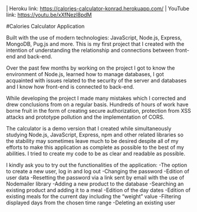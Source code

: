 | Heroku link: https://calories-calculator-konrad.herokuapp.com/
| YouTube link: https://youtu.be/xXfNezI8pdM

#Calories Calculator Application

Built with the use of modern technologies: JavaScript, Node.js, Express, MongoDB, Pug.js and more.
This is my first project that I created with the intention of understanding the relationship and connections between front-end and back-end.

Over the past few months by working on the project I got to know the environment of Node.js, learned how to manage databases, I got acquainted with issues related to the security of the server and databases and I know how front-end is connected to back-end.

While developing the project I made many mistakes which I corrected and drew conclusions from on a regular basis. Hundreds of hours of work have borne fruit in the form of creating secure authorization, protection from XSS attacks and prototype pollution and the implementation of CORS.

The calculator is a demo version that I created while simultaneously studying Node.js, JavaScript, Express, npm and other related libraries so the stability may sometimes leave much to be desired despite all of my efforts to make this application as complete as possible to the best of my abilities. I tried to create my code to be as clear and readable as possible.

I kindly ask you to try out the functionalities of the application:
-The option to create a new user, log in and log out
-Changing the password
-Edition of user data
-Resetting the password via a link sent by email with the use of Nodemailer library
-Adding a new product to the database
-Searching an existing product and adding it to a meal
-Edition of the day dates
-Edition of existing meals for the current day including the “weight” value
-Filtering displayed days from the chosen time range
-Deleting an existing user
